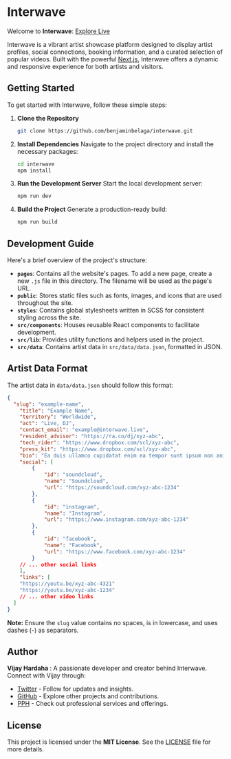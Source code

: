 # Interwave

Welcome to **Interwave**: [Explore Live](https://interwave.live/)

Interwave is a vibrant artist showcase platform designed to display artist profiles, social connections, booking information, and a curated selection of popular videos. Built with the powerful [Next.js](https://nextjs.org/), Interwave offers a dynamic and responsive experience for both artists and visitors.

## Getting Started

To get started with Interwave, follow these simple steps:

1. **Clone the Repository**

   ```bash
   git clone https://github.com/benjaminbelaga/interwave.git
   ```

2. **Install Dependencies**
   Navigate to the project directory and install the necessary packages:

   ```bash
   cd interwave
   npm install
   ```

3. **Run the Development Server**
   Start the local development server:

   ```bash
   npm run dev
   ```

4. **Build the Project**
   Generate a production-ready build:
   ```bash
   npm run build
   ```

## Development Guide

Here's a brief overview of the project's structure:

- **`pages`**: Contains all the website's pages. To add a new page, create a new `.js` file in this directory. The filename will be used as the page's URL.
- **`public`**: Stores static files such as fonts, images, and icons that are used throughout the site.
- **`styles`**: Contains global stylesheets written in SCSS for consistent styling across the site.
- **`src/components`**: Houses reusable React components to facilitate development.
- **`src/lib`**: Provides utility functions and helpers used in the project.
- **`src/data`**: Contains artist data in `src/data/data.json`, formatted in JSON.

## Artist Data Format

The artist data in `data/data.json` should follow this format:

```json
{
  "slug": "example-name",
	"title": "Example Name",
	"territory": "Worldwide",
	"act": "Live, DJ",
	"contact_email": "example@interwave.live",
	"resident_advisor": "https://ra.co/dj/xyz-abc",
	"tech_rider": "https://www.dropbox.com/scl/xyz-abc",
	"press_kit": "https://www.dropbox.com/scl/xyz-abc",
	"bio": "Ea duis ullamco cupidatat enim ea tempor sunt ipsum non anim occaecat eu. Elit consectetur occaecat consequat ut commodo commodo adipisicing consectetur laboris exercitation Lorem qui. Nostrud voluptate voluptate ad pariatur non ex eiusmod sint enim quis sunt in irure eiusmod.",
	"social": [
		{
			"id": "soundcloud",
			"name": "Soundcloud",
			"url": "https://soundcloud.com/xyz-abc-1234"
		},
		{
			"id": "instagram",
			"name": "Instagram",
			"url": "https://www.instagram.com/xyz-abc-1234"
		},
		{
			"id": "facebook",
			"name": "Facebook",
			"url": "https://www.facebook.com/xyz-abc-1234"
		}
    // ... other social links
	],
	"links": [
    "https://youtu.be/xyz-abc-4321"
    "https://youtu.be/xyz-abc-1234"
    // ... other video links
  ]
}
```

**Note:** Ensure the `slug` value contains no spaces, is in lowercase, and uses dashes (-) as separators.

## Author

**Vijay Hardaha** : A passionate developer and creator behind Interwave. Connect with Vijay through:

- [Twitter](https://twitter.com/vijayhardaha) - Follow for updates and insights.
- [GitHub](https://github.com/vijayhardaha) - Explore other projects and contributions.
- [PPH](https://pph.me/vijayhardaha) - Check out professional services and offerings.

## License

This project is licensed under the **MIT License**. See the [LICENSE](LICENSE) file for more details.
